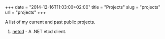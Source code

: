+++
date = "2014-12-16T11:03:00+02:00"
title = "Projects"
slug = "projects"
url = "projects"
+++

A list of my current and past public projects.

1. [netcd](http://netcd.io/) - A .NET etcd client.